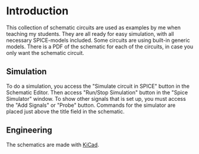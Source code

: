 # Introduction

This collection of schematic circuits are used as examples by me when teaching my students. They are all ready for easy simulation, with all necessary SPICE-models included. Some circuits are using built-in generic models. There is a PDF of the schematic for each of the circuits, in case you only want the schematic circuit.

## Simulation

To do a simulation, you access the "Simulate circuit in SPICE" button in the Schematic Editor. Then access "Run/Stop Simulation" button in the "Spice Simulator" window. To show other signals that is set up, you must access the "Add Signals" or "Probe" button. Commands for the simulator are placed just above the title field in the schematic.

## Engineering

The schematics are made with [KiCad](https://en.wikipedia.org/wiki/KiCad).
